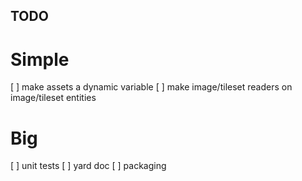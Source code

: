 ## TODO

# Simple
[ ] make assets a dynamic variable
[ ] make image/tileset readers on image/tileset entities

# Big
[ ] unit tests
[ ] yard doc
[ ] packaging
